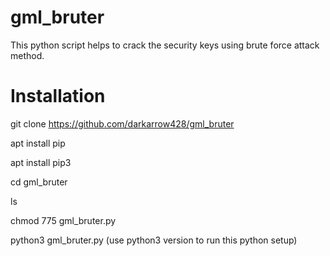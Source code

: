 # gml_bruter
This python script helps to crack the security keys using brute force attack method. 

# Installation
git clone https://github.com/darkarrow428/gml_bruter

apt install pip

apt install pip3

cd gml_bruter

ls

chmod 775 gml_bruter.py

python3 gml_bruter.py  (use python3 version to run this python setup)

